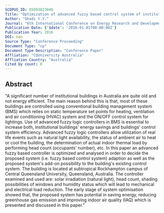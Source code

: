 ```yaml
---
SCOPUS_ID: 85093823046
Title: "Optimization of advanced fuzzy based control system of institutional building management system (BMS) in australian subtropical climate"
Author: "Ghadi Y.Y."
Journal: "6th International Conference on Energy Research and Development, ICERD 2016"
Publication Date: {'$date': '2016-01-01T00:00:00Z'}
Publication Year: 2016
DOI: nan
Source Type: "Conference Proceeding"
Document Type: "cp"
Document Type Description: "Conference Paper"
Affliation: "CQUniversity Australia"
Affliation Country: "Australia"
Cited by count: 0
---
```


## Abstract
"A significant number of institutional buildings in Australia are quite old and not energy efficient. The main reason behind this is that, most of these buildings are controlled using conventional building management system (BMS) which relies on static temperature set points for heating, ventilation and air conditioning (HVAC) system and the ON/OFF control system for lightings. Use of advanced fuzzy logic controllers in BMS is essential to increase both, institutional buildings' energy savings and buildings' control system efficiency. Advanced fuzzy logic controllers allow utilization of real life events such as natural light availability, the status of ambient air to heat or cool the building, the determination of actual indoor thermal load by performing head count (occupants' number), etc. In this paper an advanced fuzzy based controller is optimized and analysed in order to decide the proposed system (i.e. fuzzy based control system) adaption as well as the proposed system's add-on possibility to the building's existing control system. The building is located at subtropical Rockhampton campus of Central Queensland University, Queensland, Australia. The controller examined and used are: solar irradiation (natural light), head count, shading possibilities of windows and humidity status which will lead to mechanical and electrical load reduction. The early stage of system optimisation showed that, the proposed system has potential in saving energy, reducing greenhouse gas emission and improving indoor air quality (IAQ) which is presented and discussed in this paper."
